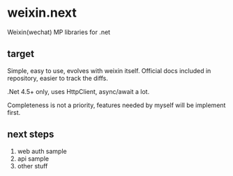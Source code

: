 # weixin.next
Weixin(wechat) MP libraries for .net

## target
Simple, easy to use, evolves with weixin itself. Official docs included in repository, easier to track the diffs.

.Net 4.5+ only, uses HttpClient, async/await a lot.

Completeness is not a priority, features needed by myself will be implement first.

## next steps

1. web auth sample
2. api sample
3. other stuff

